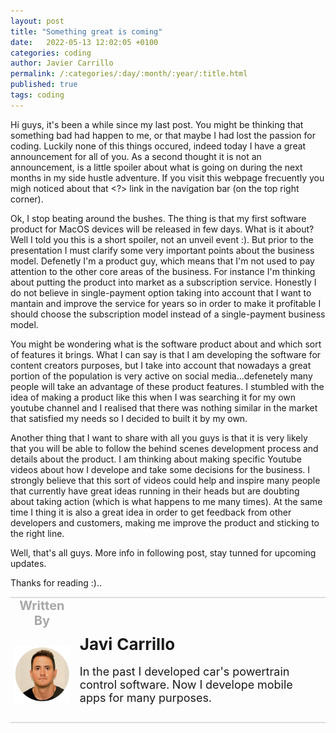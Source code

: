 ```yaml
---
layout: post
title: "Something great is coming"
date:   2022-05-13 12:02:05 +0100
categories: coding
author: Javier Carrillo
permalink: /:categories/:day/:month/:year/:title.html
published: true
tags: coding
---
```

Hi guys, it's been a while since my last post. You might be thinking that something bad had happen to me, or that maybe I had lost the passion for coding. Luckily none of this things occured, indeed today I have a great announcement for all of you. As a second thought it is not an announcement, is a little spoiler about what is going on during the next months in my side hustle adventure. If you visit this webpage frecuently you migh noticed about that <?> link in the navigation bar (on the top right corner).

Ok, I stop beating around the bushes. The thing is that my first software product for MacOS devices will be released in few days. What is it about? Well I told you this is a short spoiler, not an unveil event :). But prior to the presentation I must clarify some very important points about the business model. Defenetly I'm a product guy, which means that I'm not used to pay attention to the other core areas of the business. For instance I'm thinking about putting the product into market as a subscription service. Honestly I do not believe in single-payment option taking into account that I want to mantain and improve the service for years so in order to make it profitable I should choose the subscription model instead of a single-payment business model.

You might be wondering what is the software product about and which sort of features it brings. What I can say is that I am developing the software for content creators purposes, but I take into account that nowadays a great portion of the population is very active on social media...defenetely many people will take an advantage of these product features. I stumbled with the idea of making a product like this when I was searching it for my own youtube channel and I realised that there was nothing similar in the market that satisfied my needs so I decided to built it by my own.

Another thing that I want to share with all you guys is that it is very likely that you will be able to follow the behind scenes development process and details about the product. I am thinking about making specific Youtube videos about how I develope and take some decisions for the business. I strongly believe that this sort of videos could help and inspire many people that currently have great ideas running in their heads but are doubting about taking action (which is what happens to me many times). At the same time I thing it is also a great idea in order to get feedback from other developers and customers, making me improve the product and sticking to the right line.

Well, that's all guys. More info in following post, stay tunned for upcoming updates.

Thanks for reading :)..

<table style="width: 100%; overflow: scroll; border-right: 0px solid gray; border-left: 0px solid gray">
    <tr style="border-right: 0px solid gray; border-left: 0px solid gray">
        <td style="width: 20%; border-top: 2px solid #DDDDDD; border-left: 0px solid gray; border-right: 0px solid gray; border-bottom: 0px solid gray; text-align: center; vertical-align: center; padding: 0px">
            <p style="color: #A8A8A8; font-size: 20px; margin: 0px 0px"><b>Written By</b></p>
        </td>
        <td style="border-top: 2px solid #DDDDDD; border-left: 0px solid gray; border-right: 0px solid gray; border-bottom: 0px solid gray; text-align: center; vertical-align: center; padding: 0px">
            <p style="color: #A8A8A8; font-size: 20px"><b></b></p>
        </td>
    </tr>
    <tr style="border-right: 0px solid gray; border-left: 0px solid gray">
        <td style="border-top: 0px solid gray; border-left: 0px solid gray; border-right: 0px solid gray; border-bottom: 2px solid #DDDDDD; color: gray; font-size: 20px; background-color: #FDFDFD; text-align: center; vertical-align: center; horizontal-align: center; padding: 5px">
        <img style="display: block; margin-left: auto; margin-right: auto; width: 100%; object-fit: contain" src="/assets/img/yo.png">
        </td>
        <td style="border-top: 0px solid gray; border-left: 0px solid gray; border-right: 0px solid gray; border-bottom: 2px solid #DDDDDD; background-color: #FDFDFD; text-align: left; vertical-align: center; padding: 10px">
            <p style="font-size: 26px; margin: 0px 0px"><b>Javi Carrillo</b></p>
            <p style="font-size: 18px">In the past I developed car's powertrain control software. Now I develope mobile apps for many purposes.</p>
        </td>
    </tr>
</table>





